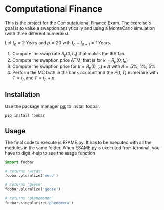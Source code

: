 # Computational Finance

This is the project for the Computatuional Finance Exam. The exercise's goal is to value a swaption analytically and using a MonteCarlo simulation (with three different numerairs).

Let $t_n = 2$ Years and $p = 20$ with $t_n-t_{n-1} = 1$ Years.
1. Compute the swap rate $R_p(0, t_n)$ that makes the IRS fair.
2. Compute the swaption price ATM, that is for $k = R_p(0, t_n)$
3. Compute the swaption price for $k = R_p(0, t_n) ± \Delta$ with $\Delta$ = .5%; 1%; 5%
4. Perform the MC both in the bank account and the $P(t, T)$ numeraire with $T = t_n$ and $T = t_n+p$.

## Installation

Use the package manager [pip](https://pip.pypa.io/en/stable/) to install foobar.

```bash
pip install foobar
```

## Usage

The final code to execute is ESAME.py. It has to be executed with all the modules in the same folder. When ESAME.py is executed from terminal, you have to digit -help to see the usage function
```python
import foobar

# returns 'words'
foobar.pluralize('word')

# returns 'geese'
foobar.pluralize('goose')

# returns 'phenomenon'
foobar.singularize('phenomena')
```
